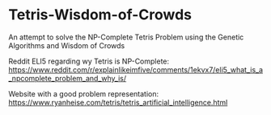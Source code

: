 # Tetris-Wisdom-of-Crowds
An attempt to solve the NP-Complete Tetris Problem using the Genetic Algorithms and Wisdom of Crowds

Reddit ELI5 regarding wy Tetris is NP-Complete: https://www.reddit.com/r/explainlikeimfive/comments/1ekvx7/eli5_what_is_a_npcomplete_problem_and_why_is/

Website with a good problem representation: https://www.ryanheise.com/tetris/tetris_artificial_intelligence.html
